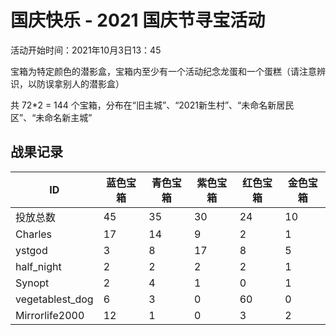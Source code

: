 # 国庆快乐 - 2021 国庆节寻宝活动

活动开始时间：2021年10月3日13：45

宝箱为特定颜色的潜影盒，宝箱内至少有一个活动纪念龙蛋和一个蛋糕（请注意辨识，以防误拿别人的潜影盒）

共 72*2 = 144 个宝箱，分布在“旧主城”、“2021新生村”、“未命名新居民区”、“未命名新主城”

## 战果记录

| ID              | 蓝色宝箱 | 青色宝箱 | 紫色宝箱 | 红色宝箱 | 金色宝箱 |
| --------------- | -------- | -------- | -------- | -------- | -------- |
| 投放总数        | 45       | 35       | 30       | 24       | 10       |
| Charles         | 17       | 14       | 9        | 2        | 1        |
| ystgod          | 3        | 8        | 17       | 8        | 5        |
| half_night      | 2        | 2        | 2        | 2        | 1        |
| Synopt          | 2        | 4        | 1        | 0        | 1        |
| vegetablest_dog | 6        | 3        | 0        | 60       | 0        |
| Mirrorlife2000  | 12       | 1        | 0        | 3        | 2        |
